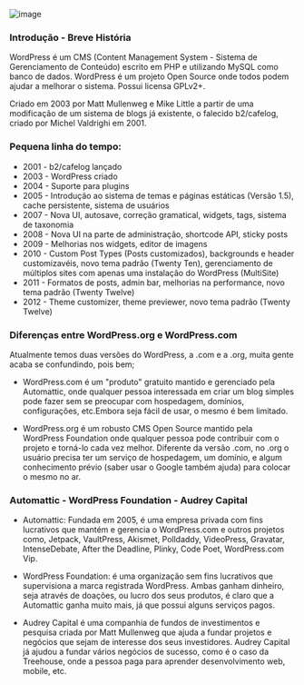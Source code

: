 ![image](https://s.w.org/about/images/logos/wordpress-logo-textonly-rgb.png)

### Introdução - Breve História

WordPress é um CMS (Content Management System - Sistema de Gerenciamento de Conteúdo) escrito em PHP e utilizando MySQL como banco de dados. WordPress é um projeto Open Source onde todos podem ajudar a melhorar o sistema. Possui licensa GPLv2+.

Criado em 2003 por Matt Mullenweg e Mike Little a partir de uma modificação de um sistema de blogs já existente, o falecido b2/cafelog, criado por Michel Valdrighi em 2001.

### Pequena linha do tempo:

* 2001 - b2/cafelog lançado
* 2003 - WordPress criado
* 2004 - Suporte para plugins
* 2005 - Introdução ao sistema de temas e páginas estáticas (Versão 1.5), cache persistente, sistema de usuários
* 2007 - Nova UI, autosave, correção gramatical, widgets, tags, sistema de taxonomia
* 2008 - Nova UI na parte de administração, shortcode API, sticky posts
* 2009 - Melhorias nos widgets, editor de imagens
* 2010 - Custom Post Types (Posts customizados), backgrounds e header customizavéis, novo tema padrão (Twenty Ten), gerenciamento de múltiplos sites com apenas uma instalação do WordPress (MultiSite)
* 2011 - Formatos de posts, admin bar, melhorias na performance, novo tema padrão (Twenty Twelve)
* 2012 - Theme customizer, theme previewer, novo tema padrão (Twenty Twelve)

### Diferenças entre WordPress.org e WordPress.com

Atualmente temos duas versões do WordPress, a .com e a .org, muita gente acaba se confundindo, pois bem;

* WordPress.com é um "produto" gratuito mantido e gerenciado pela Automattic, onde qualquer pessoa interessada em criar um blog simples pode fazer sem se preocupar com hospedagem, domínios, configurações, etc.Embora seja fácil de usar, o mesmo é bem limitado.

* WordPress.org é um robusto CMS Open Source mantido pela WordPress Foundation onde qualquer pessoa pode contribuir com o projeto e torná-lo cada vez melhor. Diferente da versão .com, no .org o usuário precisa ter um serviço de hospedagem, um domínio, e algum conhecimento prévio (saber usar o Google também ajuda) para colocar o mesmo no ar.

### Automattic - WordPress Foundation - Audrey Capital

* Automattic: Fundada em 2005, é uma empresa privada com fins lucrativos que mantém e gerencia o WordPress.com e outros projetos como, Jetpack, VaultPress, Akismet, Polldaddy, VideoPress, Gravatar, IntenseDebate, After the Deadline, Plinky, Code Poet, WordPress.com Vip.

* WordPress Foundation: é uma organização sem fins lucrativos que supervisiona a marca registrada WordPress.
Ambas ganham dinheiro, seja através de doações, ou lucro dos seus produtos, é claro que a Automattic ganha muito mais, já que possui alguns serviços pagos.

* Audrey Capital é uma companhia de fundos de investimentos e pesquisa criada por Matt Mullenweg que ajuda a fundar projetos e negócios que sejam de interesse dos seus investidores. Audrey Capital já ajudou a fundar vários negócios de sucesso, como é o caso da Treehouse, onde a pessoa paga para aprender desenvolvimento web, mobile, etc.
